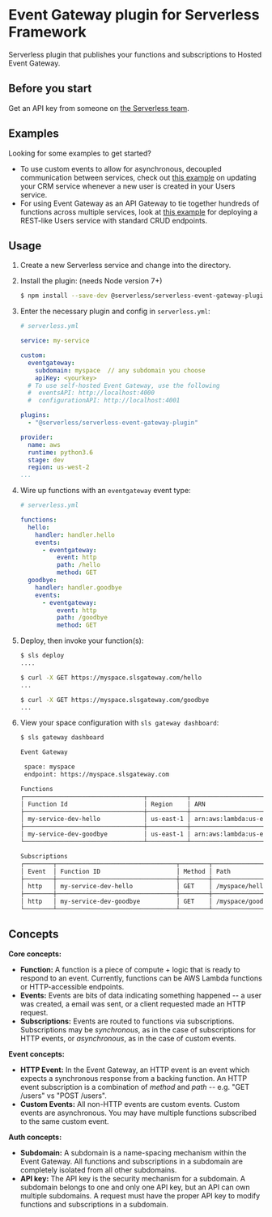 # Event Gateway plugin for Serverless Framework

Serverless plugin that publishes your functions and subscriptions to Hosted Event Gateway.

## Before you start

Get an API key from someone on [the Serverless team](mailto:hello@serverless.com).

## Examples

Looking for some examples to get started?

- To use custom events to allow for asynchronous, decoupled communication between services, check out [this example](./examples/crm-service) on updating your CRM service whenever a new user is created in your Users service.
- For using Event Gateway as an API Gateway to tie together hundreds of functions across multiple services, look at [this example](./examples/users-service) for deploying a REST-like Users service with standard CRUD endpoints.

## Usage

1. Create a new Serverless service and change into the directory.

2. Install the plugin: (needs Node version 7+)

	```bash
	$ npm install --save-dev @serverless/serverless-event-gateway-plugin
	```

3. Enter the necessary plugin and config in `serverless.yml`:

	```yml
	# serverless.yml

	service: my-service

	custom:
	  eventgateway:
	    subdomain: myspace  // any subdomain you choose 
	    apiKey: <yourkey>
	  # To use self-hosted Event Gateway, use the following
	  #  eventsAPI: http://localhost:4000
	  #  configurationAPI: http://localhost:4001

	plugins:
	  - "@serverless/serverless-event-gateway-plugin"

	provider:
	  name: aws
	  runtime: python3.6
	  stage: dev
	  region: us-west-2
	...
	```

4. Wire up functions with an `eventgateway` event type:

	```yml
	# serverless.yml

	functions:
	  hello:
	    handler: handler.hello
	    events:
	      - eventgateway:
	          event: http
	          path: /hello
	          method: GET
	  goodbye:
	    handler: handler.goodbye
	    events:
	      - eventgateway:
	          event: http
	          path: /goodbye
	          method: GET            
	```

5. Deploy, then invoke your function(s):

	  ```bash
	  $ sls deploy
    ....
    
	  $ curl -X GET https://myspace.slsgateway.com/hello
    ...
    
    $ curl -X GET https://myspace.slsgateway.com/goodbye
    ...
	  ```

6. View your space configuration with `sls gateway dashboard`:

    ```bash
    $ sls gateway dashboard

    Event Gateway

     space: myspace 
     endpoint: https://myspace.slsgateway.com

    Functions
    ┌─────────────────────────────────┬───────────┬────────────────────────────────────────────────────────────────────────────────┐
    │ Function Id                     │ Region    │ ARN                                                                            │
    ├─────────────────────────────────┼───────────┼────────────────────────────────────────────────────────────────────────────────┤
    │ my-service-dev-hello            │ us-east-1 │ arn:aws:lambda:us-east-1:111111111111:function:my-service-dev-hello            │
    ├─────────────────────────────────┼───────────┼────────────────────────────────────────────────────────────────────────────────┤
    │ my-service-dev-goodbye          │ us-east-1 │ arn:aws:lambda:us-east-1:111111111111:function:my-service-dev-goodbye          │
    └─────────────────────────────────┴───────────┴────────────────────────────────────────────────────────────────────────────────┘

    Subscriptions
    ┌────────┬─────────────────────────────────┬────────┬───────────────────────┐
    │ Event  │ Function ID                     │ Method │ Path                  │
    ├────────┼─────────────────────────────────┼────────┼───────────────────────┤
    │ http   │ my-service-dev-hello            │ GET    │ /myspace/hello        │
    ├────────┼─────────────────────────────────┼────────┼───────────────────────┤
    │ http   │ my-service-dev-goodbye          │ GET    │ /myspace/goodbye      │
    └────────┴─────────────────────────────────┴────────┴───────────────────────┘
    ```


## Concepts

**Core concepts:**

- **Function:** A function is a piece of compute + logic that is ready to respond to an event. Currently, functions can be AWS Lambda functions or HTTP-accessible endpoints.
- **Events:** Events are bits of data indicating something happened -- a user was created, a email was sent, or a client requested made an HTTP request.
- **Subscriptions:** Events are routed to functions via subscriptions. Subscriptions may be *synchronous*, as in the case of subscriptions for HTTP events, or *asynchronous*, as in the case of custom events.

**Event concepts:**

- **HTTP Event:** In the Event Gateway, an HTTP event is an event which expects a synchronous response from a backing function. An HTTP event subscription is a combination of *method* and *path* -- e.g. "GET /users" vs "POST /users".
- **Custom Events:** All non-HTTP events are custom events. Custom events are asynchronous. You may have multiple functions subscribed to the same custom event.

**Auth concepts:**

- **Subdomain:** A subdomain is a name-spacing mechanism within the Event Gateway. All functions and subscriptions in a subdomain are completely isolated from all other subdomains.
- **API key:** The API key is the security mechanism for a subdomain. A subdomain belongs to one and only one API key, but an API can own multiple subdomains. A request must have the proper API key to modify functions and subscriptions in a subdomain.
